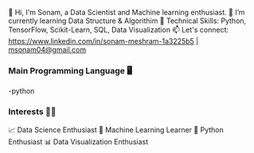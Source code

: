 👋 Hi, I'm Sonam, a Data Scientist and Machine learning enthusiast. 
🌱 I’m currently learning Data Structure & Algorithim
🔧 Technical Skills: Python, TensorFlow, Scikit-Learn, SQL, Data Visualization
📫 Let's connect: https://www.linkedin.com/in/sonam-meshram-1a3225b5 | msonam04@gmail.com


### Main Programming Language :desktop_computer:
-python

### Interests 👨‍💻
📈 Data Science Enthusiast
🤖 Machine Learning Learner
🐍 Python Enthusiast
📊 Data Visualization Enthusiast

